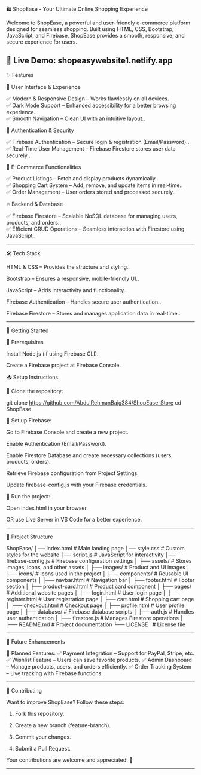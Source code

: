 🛍 ShopEase - Your Ultimate Online Shopping Experience

Welcome to ShopEase, a powerful and user-friendly e-commerce platform designed for seamless shopping. Built using HTML, CSS, Bootstrap, JavaScript, and Firebase, ShopEase provides a smooth, responsive, and secure experience for users.

🚀 Live Demo: shopeasywebsite1.netlify.app
---

✨ Features

🎨 User Interface & Experience

✅ Modern & Responsive Design – Works flawlessly on all devices.<br>
✅ Dark Mode Support – Enhanced accessibility for a better browsing experience..<br>
✅ Smooth Navigation – Clean UI with an intuitive layout..<br>

🔐 Authentication & Security

✅ Firebase Authentication – Secure login & registration (Email/Password)..<br>
✅ Real-Time User Management – Firebase Firestore stores user data securely..<br>

🛒 E-Commerce Functionalities

✅ Product Listings – Fetch and display products dynamically..<br>
✅ Shopping Cart System – Add, remove, and update items in real-time..<br>
✅ Order Management – User orders stored and processed securely..<br>

🔥 Backend & Database

✅ Firebase Firestore – Scalable NoSQL database for managing users, products, and orders..<br>
✅ Efficient CRUD Operations – Seamless interaction with Firestore using JavaScript..<br>


---

🛠 Tech Stack

HTML & CSS – Provides the structure and styling..<br>

Bootstrap – Ensures a responsive, mobile-friendly UI..<br>

JavaScript – Adds interactivity and functionality..<br>

Firebase Authentication – Handles secure user authentication..<br>

Firebase Firestore – Stores and manages application data in real-time..<br>



---

🚀 Getting Started

🔧 Prerequisites

Install Node.js (if using Firebase CLI).

Create a Firebase project at Firebase Console.


📥 Setup Instructions

⿡ Clone the repository:

git clone https://github.com/AbdulRehmanBaig384/ShopEase-Store
cd ShopEase

⿢ Set up Firebase:

Go to Firebase Console and create a new project.

Enable Authentication (Email/Password).

Enable Firestore Database and create necessary collections (users, products, orders).

Retrieve Firebase configuration from Project Settings.

Update firebase-config.js with your Firebase credentials.


⿣ Run the project:

Open index.html in your browser.

OR use Live Server in VS Code for a better experience.



---

📂 Project Structure

ShopEase/
│── index.html            # Main landing page
│── style.css             # Custom styles for the website
│── script.js             # JavaScript for interactivity
│── firebase-config.js    # Firebase configuration settings
│
├── assets/               # Stores images, icons, and other assets
│   ├── images/           # Product and UI images
│   ├── icons/            # Icons used in the project
│
├── components/           # Reusable UI components
│   ├── navbar.html       # Navigation bar
│   ├── footer.html       # Footer section
│   ├── product-card.html # Product card component
│
├── pages/                # Additional website pages
│   ├── login.html        # User login page
│   ├── register.html     # User registration page
│   ├── cart.html         # Shopping cart page
│   ├── checkout.html     # Checkout page
│   ├── profile.html      # User profile page
│
├── database/             # Firebase database scripts
│   ├── auth.js           # Handles user authentication
│   ├── firestore.js      # Manages Firestore operations
│
├── README.md             # Project documentation
└── LICENSE               # License file

---

🎯 Future Enhancements

🚀 Planned Features:
✅ Payment Integration – Support for PayPal, Stripe, etc.
✅ Wishlist Feature – Users can save favorite products.
✅ Admin Dashboard – Manage products, users, and orders efficiently.
✅ Order Tracking System – Live tracking with Firebase functions.


---

🤝 Contributing

Want to improve ShopEase? Follow these steps:

1. Fork this repository.


2. Create a new branch (feature-branch).


3. Commit your changes.


4. Submit a Pull Request.



Your contributions are welcome and appreciated! 💙


---
